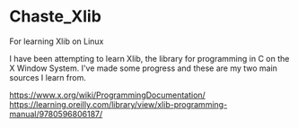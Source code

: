# Chaste_Xlib
For learning Xlib on Linux

I have been attempting to learn Xlib, the library for programming in C on the X Window System. I've made some progress and these are my two main sources I learn from.

https://www.x.org/wiki/ProgrammingDocumentation/
https://learning.oreilly.com/library/view/xlib-programming-manual/9780596806187/
